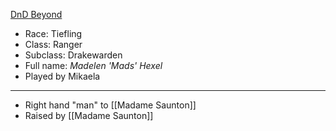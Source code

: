  [DnD Beyond](https://www.dndbeyond.com/characters/78809731)
 
- Race: Tiefling 
- Class: Ranger
- Subclass: Drakewarden
- Full name: *Madelen 'Mads' Hexel*
- Played by Mikaela
---
- Right hand "man" to [[Madame Saunton]]
- Raised by [[Madame Saunton]]